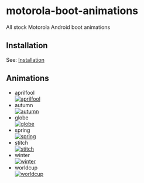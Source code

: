 # motorola-boot-animations
All stock Motorola Android boot animations

Installation
---
See: [Installation](https://github.com/bmaupin/motorola-boot-animations/wiki/Installation)

Animations
---
- aprilfool  
  [![aprilfool](http://img.youtube.com/vi/f6oEzvaesLA/0.jpg)](http://www.youtube.com/watch?v=f6oEzvaesLA)
- autumn  
  [![autumn](http://img.youtube.com/vi/QGeZJ5XV0pM/0.jpg)](http://www.youtube.com/watch?v=QGeZJ5XV0pM)
- globe  
  [![globe](http://img.youtube.com/vi/S27qEyvwIJw/0.jpg)](http://www.youtube.com/watch?v=S27qEyvwIJw)
- spring  
  [![spring](http://img.youtube.com/vi/8v_FKgfNkOE/0.jpg)](http://www.youtube.com/watch?v=8v_FKgfNkOE)
- stitch  
  [![stitch](http://img.youtube.com/vi/EXU7CHEDR_A/0.jpg)](http://www.youtube.com/watch?v=EXU7CHEDR_A)
- winter  
  [![winter](http://img.youtube.com/vi/EytWogsGXDw/0.jpg)](http://www.youtube.com/watch?v=EytWogsGXDw)
- worldcup  
  [![worldcup](http://img.youtube.com/vi/NCHJKIjiLV8/0.jpg)](http://www.youtube.com/watch?v=NCHJKIjiLV8)

